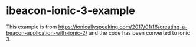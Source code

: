# ibeacon-ionic-3-example

This example is from https://ionicallyspeaking.com/2017/01/16/creating-a-beacon-application-with-ionic-2/ and the code has been converted to ionic 3.
